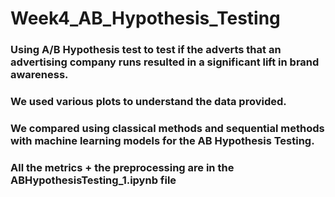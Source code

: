 # Week4_AB_Hypothesis_Testing

### Using A/B Hypothesis test to test if the adverts that an advertising company runs resulted in a significant lift in brand awareness. 

### We used various plots to understand the data provided.

### We compared using classical methods and sequential methods with machine learning models for the AB Hypothesis Testing.

### All the metrics + the preprocessing are in the ABHypothesisTesting_1.ipynb file

